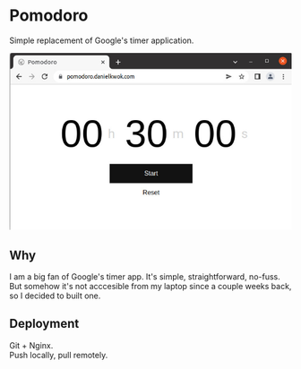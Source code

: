 # Pomodoro
Simple replacement of Google's timer application.

![Screenshot of application](./assets/screenshot.jpeg)

## Why
I am a big fan of Google's timer app. It's simple, straightforward, no-fuss. But somehow it's not acccesible from my laptop since a couple weeks back, so I decided to built one.

## Deployment
Git + Nginx. <br />
Push locally, pull remotely.